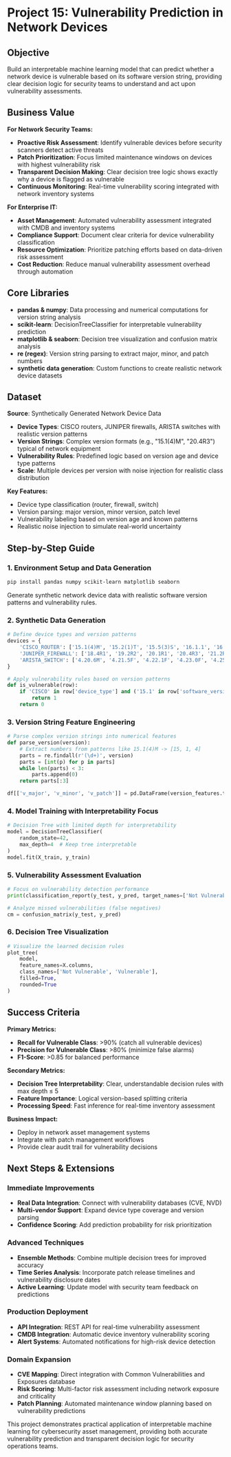 # Project 15: Vulnerability Prediction in Network Devices

## Objective

Build an interpretable machine learning model that can predict whether a network device is vulnerable based on its software version string, providing clear decision logic for security teams to understand and act upon vulnerability assessments.

## Business Value

**For Network Security Teams:**
- **Proactive Risk Assessment**: Identify vulnerable devices before security scanners detect active threats
- **Patch Prioritization**: Focus limited maintenance windows on devices with highest vulnerability risk
- **Transparent Decision Making**: Clear decision tree logic shows exactly why a device is flagged as vulnerable
- **Continuous Monitoring**: Real-time vulnerability scoring integrated with network inventory systems

**For Enterprise IT:**
- **Asset Management**: Automated vulnerability assessment integrated with CMDB and inventory systems
- **Compliance Support**: Document clear criteria for device vulnerability classification
- **Resource Optimization**: Prioritize patching efforts based on data-driven risk assessment
- **Cost Reduction**: Reduce manual vulnerability assessment overhead through automation

## Core Libraries

- **pandas & numpy**: Data processing and numerical computations for version string analysis
- **scikit-learn**: DecisionTreeClassifier for interpretable vulnerability prediction
- **matplotlib & seaborn**: Decision tree visualization and confusion matrix analysis
- **re (regex)**: Version string parsing to extract major, minor, and patch numbers
- **synthetic data generation**: Custom functions to create realistic network device datasets

## Dataset

**Source**: Synthetically Generated Network Device Data
- **Device Types**: CISCO routers, JUNIPER firewalls, ARISTA switches with realistic version patterns
- **Version Strings**: Complex version formats (e.g., "15.1(4)M", "20.4R3") typical of network equipment
- **Vulnerability Rules**: Predefined logic based on version age and device type patterns
- **Scale**: Multiple devices per version with noise injection for realistic class distribution

**Key Features:**
- Device type classification (router, firewall, switch)
- Version parsing: major version, minor version, patch level
- Vulnerability labeling based on version age and known patterns
- Realistic noise injection to simulate real-world uncertainty

## Step-by-Step Guide

### 1. Environment Setup and Data Generation
```bash
pip install pandas numpy scikit-learn matplotlib seaborn
```

Generate synthetic network device data with realistic software version patterns and vulnerability rules.

### 2. Synthetic Data Generation
```python
# Define device types and version patterns
devices = {
    'CISCO_ROUTER': ['15.1(4)M', '15.2(1)T', '15.5(3)S', '16.1.1', '16.3.2'],
    'JUNIPER_FIREWALL': ['18.4R1', '19.2R2', '20.1R1', '20.4R3', '21.2R1'],
    'ARISTA_SWITCH': ['4.20.6M', '4.21.5F', '4.22.1F', '4.23.0F', '4.25.1M']
}

# Apply vulnerability rules based on version patterns
def is_vulnerable(row):
    if 'CISCO' in row['device_type'] and ('15.1' in row['software_version'] or '15.2' in row['software_version']):
        return 1
    return 0
```

### 3. Version String Feature Engineering
```python
# Parse complex version strings into numerical features
def parse_version(version):
    # Extract numbers from patterns like 15.1(4)M -> [15, 1, 4]
    parts = re.findall(r'(\d+)', version)
    parts = [int(p) for p in parts]
    while len(parts) < 3:
        parts.append(0)
    return parts[:3]

df[['v_major', 'v_minor', 'v_patch']] = pd.DataFrame(version_features.tolist(), index=df.index)
```

### 4. Model Training with Interpretability Focus
```python
# Decision Tree with limited depth for interpretability
model = DecisionTreeClassifier(
    random_state=42, 
    max_depth=4  # Keep tree interpretable
)
model.fit(X_train, y_train)
```

### 5. Vulnerability Assessment Evaluation
```python
# Focus on vulnerability detection performance
print(classification_report(y_test, y_pred, target_names=['Not Vulnerable', 'Vulnerable']))

# Analyze missed vulnerabilities (false negatives)
cm = confusion_matrix(y_test, y_pred)
```

### 6. Decision Tree Visualization
```python
# Visualize the learned decision rules
plot_tree(
    model,
    feature_names=X.columns,
    class_names=['Not Vulnerable', 'Vulnerable'],
    filled=True,
    rounded=True
)
```

## Success Criteria

**Primary Metrics:**
- **Recall for Vulnerable Class**: >90% (catch all vulnerable devices)
- **Precision for Vulnerable Class**: >80% (minimize false alarms)
- **F1-Score**: >0.85 for balanced performance

**Secondary Metrics:**
- **Decision Tree Interpretability**: Clear, understandable decision rules with max depth ≤ 5
- **Feature Importance**: Logical version-based splitting criteria
- **Processing Speed**: Fast inference for real-time inventory assessment

**Business Impact:**
- Deploy in network asset management systems
- Integrate with patch management workflows
- Provide clear audit trail for vulnerability decisions

## Next Steps & Extensions

### Immediate Improvements
- **Real Data Integration**: Connect with vulnerability databases (CVE, NVD)
- **Multi-vendor Support**: Expand device type coverage and version parsing
- **Confidence Scoring**: Add prediction probability for risk prioritization

### Advanced Techniques
- **Ensemble Methods**: Combine multiple decision trees for improved accuracy
- **Time Series Analysis**: Incorporate patch release timelines and vulnerability disclosure dates
- **Active Learning**: Update model with security team feedback on predictions

### Production Deployment
- **API Integration**: REST API for real-time vulnerability assessment
- **CMDB Integration**: Automatic device inventory vulnerability scoring
- **Alert Systems**: Automated notifications for high-risk device detection

### Domain Expansion
- **CVE Mapping**: Direct integration with Common Vulnerabilities and Exposures database
- **Risk Scoring**: Multi-factor risk assessment including network exposure and criticality
- **Patch Planning**: Automated maintenance window planning based on vulnerability predictions

This project demonstrates practical application of interpretable machine learning for cybersecurity asset management, providing both accurate vulnerability prediction and transparent decision logic for security operations teams.